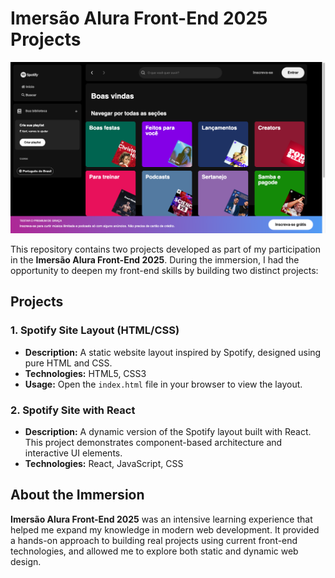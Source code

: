 # Imersão Alura Front-End 2025 Projects

![spotify html](https://github.com/karenkrieger/imersao-front-end-alura/blob/main/spotify-html/spotify-layout.png)


This repository contains two projects developed as part of my participation in the **Imersão Alura Front-End 2025**. During the immersion, I had the opportunity to deepen my front-end skills by building two distinct projects:

## Projects

### 1. Spotify Site Layout (HTML/CSS)
- **Description:** A static website layout inspired by Spotify, designed using pure HTML and CSS.
- **Technologies:** HTML5, CSS3
- **Usage:** Open the `index.html` file in your browser to view the layout.


### 2. Spotify Site with React
- **Description:** A dynamic version of the Spotify layout built with React. This project demonstrates component-based architecture and interactive UI elements.
- **Technologies:** React, JavaScript, CSS

## About the Immersion

**Imersão Alura Front-End 2025** was an intensive learning experience that helped me expand my knowledge in modern web development. It provided a hands-on approach to building real projects using current front-end technologies, and allowed me to explore both static and dynamic web design.
